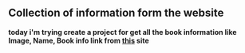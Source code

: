 ## Collection of information form the website
**today i'm trying create a project for get all the book information like Image, Name, Book info link from [this](http://dimik.pub) site**
